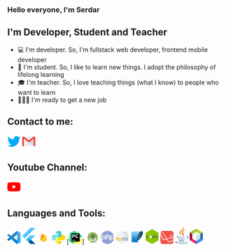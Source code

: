 ### Hello everyone, I'm Serdar

## I'm Developer, Student and Teacher
- 💻 I'm developer. So, I'm fullstack web developer, frontend mobile developer
- 📖 I'm student. So, I like to learn new things. I adopt the philosophy of lifelong learning
- 🎓 I'm teacher. So, I love teaching things (what I know) to people who want to learn
- 🏋🏻‍♂️ I'm ready to get a new job

## Contact to me:
[<img src="twitter.png" width="30">](https://www.twitter.com/serdarplt_)
[<img src="gmail.png" width="30">](mailto:serdar.plt21@gmail.com)

## Youtube Channel:
[<img src="youtube.png" width="30">](https://www.youtube.com/channel/UCcGkVD4b22EOGSDdnnJ2QkA?view_as=subscriber)


## Languages and Tools:
[<img src="vscode.png" width="30">](https://code.visualstudio.com/)
[<img src="flutter.png" width="30">](https://flutter.dev/)
[<img src="firebase.png" width="30">](https://firebase.google.com/)
[<img src="python.png" width="30">](https://www.python.org/)
[<img src="pycharm.png" width="30">]
[<img src="android_studio.png" width="30">](https://developer.android.com/studio)
[<img src="php.png" width="30">](https://www.php.net/)
[<img src="mysql.png" width="30">](https://www.mysql.com/)
[<img src="sqlite.png" width="30">](https://www.sqlite.org/index.html)
[<img src="nodejs.png" width="30">](https://nodejs.org/en/)
[<img src="laravel.png" width="30">](https://laravel.com/)
[<img src="java.png" width="30">](https://www.java.com/en/)
[<img src="netbeans.png" width="30">](https://netbeans.org/)